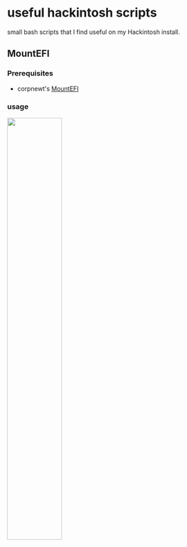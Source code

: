 # useful hackintosh scripts
 
 small bash scripts that I find useful on my Hackintosh install.

## MountEFI

### Prerequisites

- corpnewt's [MountEFI](https://github.com/corpnewt/MountEFI)

### usage
<img src="https://github.com/CarterLiebman/hackintosh/blob/scripts/img/mountefi-workflow.png" width="50%" style="align=center">
